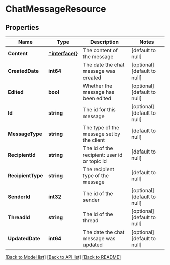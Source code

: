# ChatMessageResource

## Properties
Name | Type | Description | Notes
------------ | ------------- | ------------- | -------------
**Content** | [***interface{}**](interface{}.md) | The content of the message | [default to null]
**CreatedDate** | **int64** | The date the chat message was created | [optional] [default to null]
**Edited** | **bool** | Whether the message has been edited | [optional] [default to null]
**Id** | **string** | The id for this message | [optional] [default to null]
**MessageType** | **string** | The type of the message set by the client | [default to null]
**RecipientId** | **string** | The id of the recipient: user id or topic id | [default to null]
**RecipientType** | **string** | The recipient type of the message | [default to null]
**SenderId** | **int32** | The id of the sender | [optional] [default to null]
**ThreadId** | **string** | The id of the thread | [optional] [default to null]
**UpdatedDate** | **int64** | The date the chat message was updated | [optional] [default to null]

[[Back to Model list]](../README.md#documentation-for-models) [[Back to API list]](../README.md#documentation-for-api-endpoints) [[Back to README]](../README.md)


